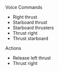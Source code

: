 Voice Commands

* Right thrust
* Starboard thrust
* Starboard thrusters
* Thrust right
* Thrust starboard

Actions

* Release left thrust
* Thrust right